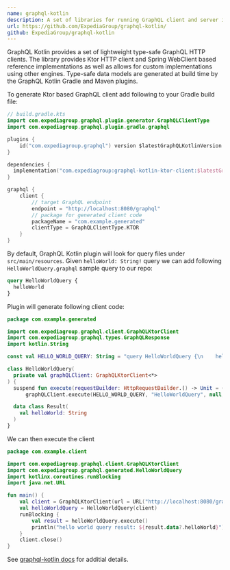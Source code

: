 ```yaml
---
name: graphql-kotlin
description: A set of libraries for running GraphQL client and server in Kotlin.
url: https://github.com/ExpediaGroup/graphql-kotlin/
github: ExpediaGroup/graphql-kotlin
---
```


GraphQL Kotlin provides a set of lightweight type-safe GraphQL HTTP clients. The library provides Ktor HTTP client and Spring WebClient based reference implementations as well as allows for custom implementations using other engines. Type-safe data models are generated at build time by the GraphQL Kotlin Gradle and Maven plugins.

To generate Ktor based GraphQL client add following to your Gradle build file:

```kotlin
// build.gradle.kts
import com.expediagroup.graphql.plugin.generator.GraphQLClientType
import com.expediagroup.graphql.plugin.gradle.graphql

plugins {
    id("com.expediagroup.graphql") version $latestGraphQLKotlinVersion
}

dependencies {
  implementation("com.expediagroup:graphql-kotlin-ktor-client:$latestGraphQLKotlinVersion")
}

graphql {
    client {
        // target GraphQL endpoint
        endpoint = "http://localhost:8080/graphql"
        // package for generated client code
        packageName = "com.example.generated"
        clientType = GraphQLClientType.KTOR
    }
}
```

By default, GraphQL Kotlin plugin will look for query files under `src/main/resources`. Given `helloWorld: String!` query we can add following `HelloWorldQuery.graphql` sample query to our repo:

```graphql
query HelloWorldQuery {
  helloWorld
}
```

Plugin will generate following client code:

```kotlin
package com.example.generated

import com.expediagroup.graphql.client.GraphQLKtorClient
import com.expediagroup.graphql.types.GraphQLResponse
import kotlin.String

const val HELLO_WORLD_QUERY: String = "query HelloWorldQuery {\n    helloWorld\n}"

class HelloWorldQuery(
  private val graphQLClient: GraphQLKtorClient<*>
) {
  suspend fun execute(requestBuilder: HttpRequestBuilder.() -> Unit = {}): GraphQLResponse<HelloWorldQuery.Result> =
      graphQLClient.execute(HELLO_WORLD_QUERY, "HelloWorldQuery", null, requestBuilder)

  data class Result(
    val helloWorld: String
  )
}
```

We can then execute the client 

```kotlin
package com.example.client

import com.expediagroup.graphql.client.GraphQLKtorClient
import com.expediagroup.graphql.generated.HelloWorldQuery
import kotlinx.coroutines.runBlocking
import java.net.URL

fun main() {
    val client = GraphQLKtorClient(url = URL("http://localhost:8080/graphql"))
    val helloWorldQuery = HelloWorldQuery(client)
    runBlocking {
        val result = helloWorldQuery.execute()
        println("hello world query result: ${result.data?.helloWorld}")
    }
    client.close()
}
```

See [graphql-kotlin docs](https://expediagroup.github.io/graphql-kotlin/docs/getting-started) for additial details.